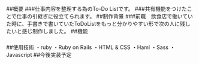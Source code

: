 ##概要
###仕事内容を整理する為のTo-Do Listです。
###共有機能をつけたことで仕事の引継ぎに役立てられます。
##制作背景
###前職　飲食店で働いていた時に、手書きで書いていたToDoListをもっと分かりやすい形で次の人に残したいと感じ制作しました。
##機能
###
##使用技術
・ruby
・Ruby on Rails
・HTML & CSS
・Haml
・Sass
・Javascript
##今後実装予定

